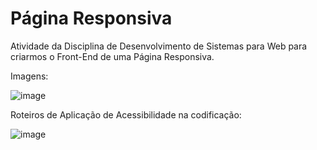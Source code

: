 # Página Responsiva
Atividade da Disciplina de Desenvolvimento de Sistemas para Web para criarmos o Front-End de uma Página Responsiva.

Imagens:

![image](https://github.com/JoyceDuarte8/projetoatividadepagresponsiva/assets/94204051/a1361cef-f430-431e-883d-cba2f7e07c8a)


Roteiros de Aplicação de Acessibilidade na codificação:

![image](https://github.com/JoyceDuarte8/projetoatividadepagresponsiva/assets/94204051/f202b037-957b-4c82-9913-561521c13ede)
